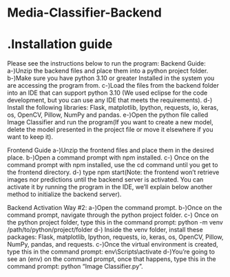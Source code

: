 # Media-Classifier-Backend

<h1>.Installation guide</h1>
Please see the instructions below to run the program:
Backend Guide:
a-)Unzip the backend files and place them into a python project folder.
b-)Make sure you have python 3.10 or greater Installed in the system you are accessing the program from.
c-)Load the files from the backend folder into an IDE that can support python 3.10 (We used eclipse for the code development, but you can use any IDE that meets the requirements).
d-) Install the following libraries: Flask, matplotlib, Ipython, requests, io, keras, os, OpenCV, Pillow, NumPy and pandas.
e-)Open the python file called Image Classifier and run the program(If you want to create a new model, delete the model presented in the project file or move it elsewhere if you want to keep it).

Frontend Guide
a-)Unzip the frontend files and place them in the desired place.
b-)Open a command prompt with npm installed.
c-) Once on the command prompt with npm installed, use the cd command until you get to the frontend directory.
d-) type npm start(Note: the frontend won’t retrieve images nor predictions until the backend server is activated. You can activate it by running the program in the IDE, we’ll explain below another method to initialize the backend server).

Backend Activation Way #2:
a-)Open the command prompt.
b-)Once on the command prompt, navigate through the python project folder.
c-) Once on the python project folder, type this in  the command prompt: python -m venv /path/to/python/project/folder
d-) Inside the venv folder, install these packages: Flask, matplotlib, Ipython, requests, io, keras, os, OpenCV, Pillow, NumPy, pandas, and requests.
c-)Once the virtual environment is created, type this in the command prompt: env\Scripts\activate
d-)You’re going to see an (env) on the command prompt, once that happens, type this in the command prompt: python “Image Classifier.py”.
